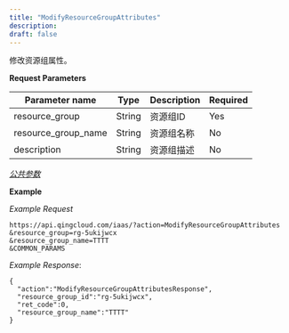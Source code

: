 ```yaml
---
title: "ModifyResourceGroupAttributes"
description: 
draft: false
---
```




修改资源组属性。

**Request Parameters**

| Parameter name | Type | Description | Required |
| --- | --- | --- | --- |
| resource_group | String | 资源组ID | Yes |
| resource_group_name | String | 资源组名称 | No |
| description | String | 资源组描述 | No |

[_公共参数_](../../../parameters/)

**Example**

_Example Request_

```
https://api.qingcloud.com/iaas/?action=ModifyResourceGroupAttributes
&resource_group=rg-5ukijwcx
&resource_group_name=TTTT
&COMMON_PARAMS
```

_Example Response_:

```
{
  "action":"ModifyResourceGroupAttributesResponse",
  "resource_group_id":"rg-5ukijwcx",
  "ret_code":0,
  "resource_group_name":"TTTT"
}
```
